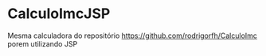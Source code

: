 # CalculoImcJSP
Mesma calculadora do repositório https://github.com/rodrigorfh/CalculoImc porem utilizando JSP


